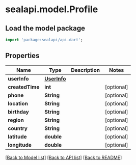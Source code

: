 # sealapi.model.Profile

## Load the model package
```dart
import 'package:sealapi/api.dart';
```

## Properties
Name | Type | Description | Notes
------------ | ------------- | ------------- | -------------
**userInfo** | [**UserInfo**](UserInfo.md) |  | 
**createdTime** | **int** |  | [optional] 
**phone** | **String** |  | [optional] 
**location** | **String** |  | [optional] 
**birthday** | **String** |  | [optional] 
**region** | **String** |  | [optional] 
**country** | **String** |  | [optional] 
**latitude** | **double** |  | [optional] 
**longitude** | **double** |  | [optional] 

[[Back to Model list]](../README.md#documentation-for-models) [[Back to API list]](../README.md#documentation-for-api-endpoints) [[Back to README]](../README.md)



